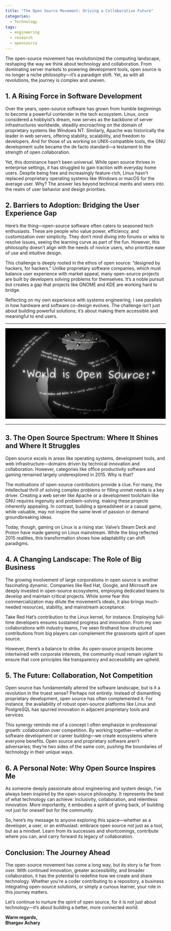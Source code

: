 ```yaml
---
title: "The Open Source Movement: Driving a Collaborative Future"
categories: 
  - Technology
tags:
  - engineering
  - research
  - opensource
---
```


The open-source movement has revolutionized the computing landscape, reshaping the way we think about technology and collaboration. From dominating server markets to powering development tools, open source is no longer a niche philosophy—it’s a paradigm shift. Yet, as with all revolutions, the journey is complex and uneven.

## 1. A Rising Force in Software Development

Over the years, open-source software has grown from humble beginnings to become a powerful contender in the tech ecosystem. Linux, once considered a hobbyist’s dream, now serves as the backbone of server infrastructures worldwide, steadily encroaching on the domain of proprietary systems like Windows NT. Similarly, Apache was historically the leader in web servers, offering stability, scalability, and freedom to developers. And for those of us working on UNIX-compatible tools, the GNU development suite became the de facto standard—a testament to the strength of open collaboration.

Yet, this dominance hasn’t been universal. While open source thrives in enterprise settings, it has struggled to gain traction with everyday home users. Despite being free and increasingly feature-rich, Linux hasn’t replaced proprietary operating systems like Windows or macOS for the average user. Why? The answer lies beyond technical merits and veers into the realm of user behavior and design priorities.

## 2. Barriers to Adoption: Bridging the User Experience Gap

Here’s the thing—open-source software often caters to seasoned tech enthusiasts. These are people who value power, efficiency, and customization over simplicity. They don’t mind diving into forums or wikis to resolve issues, seeing the learning curve as part of the fun. However, this philosophy doesn’t align with the needs of novice users, who prioritize ease of use and intuitive design. 

This challenge is deeply rooted in the ethos of open source: “designed by hackers, for hackers.” Unlike proprietary software companies, which must balance user experience with market appeal, many open-source projects are built by developers solving problems for themselves. It’s a noble pursuit but creates a gap that projects like GNOME and KDE are working hard to bridge.

Reflecting on my own experience with systems engineering, I see parallels in how hardware and software co-design evolves. The challenge isn’t just about building powerful solutions; it’s about making them accessible and meaningful to end users.

---

<img class="img-responsive" src="/images/posts/open-source/world-is-opensource.jpg" alt="">

---

## 3. The Open Source Spectrum: Where It Shines and Where It Struggles

Open source excels in areas like operating systems, development tools, and web infrastructure—domains driven by technical innovation and collaboration. However, categories like office productivity software and gaming remained largely underexplored in 2015. Why is that?

The motivations of open-source contributors provide a clue. For many, the intellectual thrill of solving complex problems or filling unmet needs is a key driver. Creating a web server like Apache or a development toolchain like GNU requires ingenuity and problem-solving, making these projects inherently appealing. In contrast, building a spreadsheet or a casual game, while valuable, may not inspire the same level of passion or demand groundbreaking ideas.

Today, though, gaming on Linux is a rising star. Valve’s Steam Deck and Proton have made gaming on Linux mainstream. While the blog reflected 2015 realities, this transformation shows how adaptability can shift paradigms.

## 4. A Changing Landscape: The Role of Big Business

The growing involvement of large corporations in open source is another fascinating dynamic. Companies like Red Hat, Google, and Microsoft are deeply invested in open-source ecosystems, employing dedicated teams to develop and maintain critical projects. While some fear this commercialization may dilute the movement’s ideals, it also brings much-needed resources, stability, and mainstream acceptance.

Take Red Hat’s contribution to the Linux kernel, for instance. Employing full-time developers ensures sustained progress and innovation. From my own collaborations with industry teams, I’ve seen firsthand how structured contributions from big players can complement the grassroots spirit of open source.

However, there’s a balance to strike. As open-source projects become intertwined with corporate interests, the community must remain vigilant to ensure that core principles like transparency and accessibility are upheld.

## 5. The Future: Collaboration, Not Competition

Open source has fundamentally altered the software landscape, but is it a revolution in the truest sense? Perhaps not entirely. Instead of dismantling proprietary development, open source has often complemented it. For instance, the availability of robust open-source platforms like Linux and PostgreSQL has spurred innovation in adjacent proprietary tools and services.

This synergy reminds me of a concept I often emphasize in professional growth: collaboration over competition. By working together—whether in software development or career building—we create ecosystems where everyone benefits. Open source and proprietary software aren’t adversaries; they’re two sides of the same coin, pushing the boundaries of technology in their unique ways.

## 6. A Personal Note: Why Open Source Inspires Me

As someone deeply passionate about engineering and system design, I’ve always been inspired by the open-source philosophy. It represents the best of what technology can achieve: inclusivity, collaboration, and relentless innovation. More importantly, it embodies a spirit of giving back, of building not just for oneself but for the community.

So, here’s my message to anyone exploring this space—whether as a developer, a user, or an enthusiast: embrace open source not just as a tool, but as a mindset. Learn from its successes and shortcomings, contribute where you can, and carry forward its legacy of collaboration.

## Conclusion: The Journey Ahead

The open-source movement has come a long way, but its story is far from over. With continued innovation, greater accessibility, and broader collaboration, it has the potential to redefine how we create and share technology. Whether you’re a coder contributing to a repository, a business integrating open-source solutions, or simply a curious learner, your role in this journey matters.

Let’s continue to nurture the spirit of open source, for it is not just about technology—it’s about building a better, more connected world.

**Warm regards,  
Bhargav Achary**